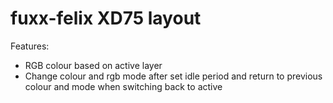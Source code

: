 # fuxx-felix XD75 layout

Features:
- RGB colour based on active layer
- Change colour and rgb mode after set idle period and return to previous colour and mode when switching back to active